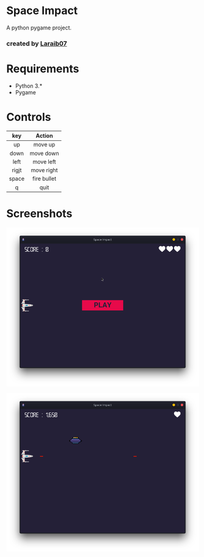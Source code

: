 # Space Impact 
A python pygame project.

### created by [Laraib07](https://github.com/laraib07)

# Requirements

* Python 3.*
* Pygame

# Controls

key    | Action
:-----:|:--------------:
up     |  move up
down   |  move down
left   |  move left
rigjt  |  move right
space  |  fire bullet
q      |  quit


# Screenshots
![preview1](preview1.png)

![preview2](preview2.png)
